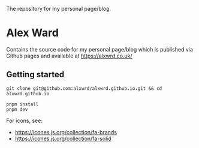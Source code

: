 
The repository for my personal page/blog.

# Alex Ward

Contains the source code for my personal page/blog which is published
via Github pages and available at https://alxwrd.co.uk/


## Getting started

```shell
git clone git@github.com:alxwrd/alxwrd.github.io.git && cd alxwrd.github.io

pnpm install
pnpm dev
```

For icons, see:

- https://icones.js.org/collection/fa-brands
- https://icones.js.org/collection/fa-solid
